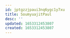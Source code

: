 ```yaml
---
id: jptgzzjpaui3nq6ygc1y7xu
title: SoumyuajitPaul
desc: ''
updated: 1653312453807
created: 1653312453807
---
```


